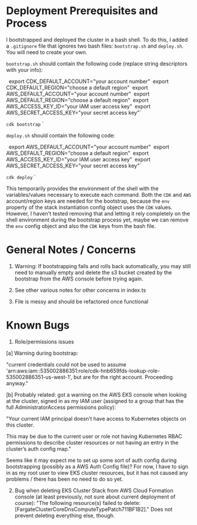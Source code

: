 # Deployment Prerequisites and Process

I bootstrapped and deployed the cluster in a bash shell. To do this, I added a `.gitignore` file that ignores two bash files: `bootstrap.sh` and `deploy.sh`. You will need to create your own.

`bootstrap.sh` should contain the following code (replace string descriptors with your info):

`
`export CDK_DEFAULT_ACCOUNT="your account number"`
`export CDK_DEFAULT_REGION="choose a default region"`
`export AWS_DEFAULT_ACCOUNT="your account number"`
`export AWS_DEFAULT_REGION="choose a default region"`
`export AWS_ACCESS_KEY_ID="your IAM user access key"`
`export AWS_SECRET_ACCESS_KEY="your secret access key"`

`cdk bootstrap`
`

`deploy.sh` should contain the following code:

`
`export AWS_DEFAULT_ACCOUNT="your account number"`
`export AWS_DEFAULT_REGION="choose a default region"`
`export AWS_ACCESS_KEY_ID="your IAM user access key"`
`export AWS_SECRET_ACCESS_KEY="your secret access key"`

`cdk deploy`
`

This temporarily provides the environment of the shell with the variables/values necessary to execute each command. Both the `CDK` and `AWS` account/region keys are needed for the bootstrap, because the `env` property of the stack instantiation config object uses the `CDK` values. However, I haven't tested removing that and letting it rely completely on the shell environment during the bootstrap process yet, maybe we can remove the `env` config object and also the `CDK` keys from the bash file.

# General Notes / Concerns

1. Warning: If bootstrapping fails and rolls back automatically, you may still need to manually empty and delete the s3 bucket created by the bootstrap from the AWS console before trying again.

2. See other various notes for other concerns in index.ts

3. File is messy and should be refactored once functional

# Known Bugs

1. Role/permissions issues

[a] Warning during bootstrap:

"current credentials could not be used to assume 'arn:aws:iam::535002886351:role/cdk-hnb659fds-lookup-role-535002886351-us-west-1', but are for the right account. Proceeding anyway."

[b] Probably related: got a warning on the AWS EKS console when looking at the cluster, signed in as my IAM user (assigned to a group that has the full AdministratorAccess permissions policy):

"Your current IAM principal doesn’t have access to Kubernetes objects on this cluster.

This may be due to the current user or role not having Kubernetes RBAC permissions to describe cluster resources or not having an entry in the cluster’s auth config map."

Seems like it may expect me to set up some sort of auth config during bootstrapping (possibly as a AWS Auth Config file)? For now, I have to sign in as my root user to view EKS cluster resources, but it has not caused any problems / there has been no need to do so yet.

2. Bug when deleting EKS Cluster Stack from AWS Cloud Formation console (at least previously, not sure about current deployment of course): "The following resource(s) failed to delete: [FargateClusterCoreDnsComputeTypePatch711BF1B2]." Does not prevent deleting everything else, though.
